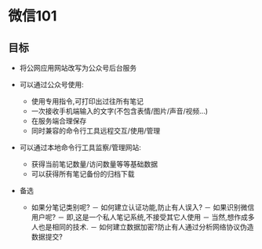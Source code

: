 # 微信101

## 目标

- 将公网应用网站改写为公众号后台服务
- 可以通过公众号使用:
	- 使用专用指令,可打印出过往所有笔记
	- 一次接收手机端输入的文字(不包含表情/图片/声音/视频...)
	- 在服务端合理保存
	- 同时兼容的命令行工具远程交互/使用/管理
- 可以通过本地命令行工具监察/管理网站:
	- 获得当前笔记数量/访问数量等等基础数据
	- 可以获得所有笔记备份的归档下载

- 备选
	- 如果分笔记类别呢?
	－ 如何建立认证功能,防止有人误入?
		－ 如果识别微信用户呢?
		－ 即,这是一个私人笔记系统,不接受其它人使用
		－ 当然,想作成多人也是相同的技术.
	－ 如何建立数据加密?防止有人通过分析网络协议伪造数据提交?

